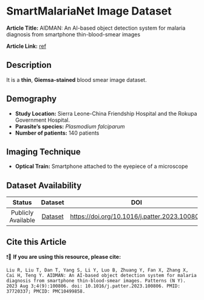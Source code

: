 # **SmartMalariaNet Image Dataset**  
**Article Title:** AIDMAN: An AI-based object detection system for malaria diagnosis from smartphone thin-blood-smear images

**Article Link:** [ref](https://www.sciencedirect.com/science/article/pii/S2666389923001617?via%3Dihub)


## **Description**
It is a **thin**, **Giemsa-stained** blood smear image dataset.


## **Demography**
+ **Study Location:** Sierra Leone-China Friendship Hospital and the Rokupa Government Hospital. 
+ **Parasite’s species:** _Plasmodium falciparum_
+ **Number of patients:** 140 patients


## **Imaging Technique**
+ **Optical Train:** Smartphone attached to the eyepiece of a microscope
  

## **Dataset Availability**

|**Status**|**Dataset**|**DOI**|
|:---:|:---:|:---:|
|Publicly Available|[Dataset](https://figshare.com/articles/dataset/Datasets_for_AIDMAN_Steps_1-3/22679839)|https://doi.org/10.1016/j.patter.2023.100806|


## **Cite this Article**

❗🛑 **If you are using this resource, please cite:**

```
Liu R, Liu T, Dan T, Yang S, Li Y, Luo B, Zhuang Y, Fan X, Zhang X, Cai H, Teng Y. AIDMAN: An AI-based object detection system for malaria diagnosis from smartphone thin-blood-smear images. Patterns (N Y). 2023 Aug 3;4(9):100806. doi: 10.1016/j.patter.2023.100806. PMID: 37720337; PMCID: PMC10499858.
```
